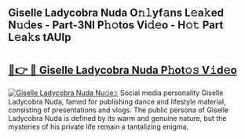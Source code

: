 ## Giselle Ladycobra Nuda O𝚗𝚕yf𝚊ns L𝚎a𝚔ed N𝚞𝚍es - Part-3Nl P𝚑𝚘tos Vi𝚍𝚎o - H𝚘𝚝 Part L𝚎a𝚔s tAUIp

# <h2><a href="http://kfat4t.oniu.top/?m=Giselle+Ladycobra+Nuda">🔗👉 🔴 Giselle Ladycobra Nuda P𝚑ot𝚘𝚜 V𝚒d𝚎o</a></h2>

[![Giselle Ladycobra Nuda Nu𝚍e𝚜](https://i.imgur.com/0qMVB7G.gif)](http://kfat4t.oniu.top/?m=Giselle+Ladycobra+Nuda)
Social media personality Giselle Ladycobra Nuda, famed for publishing dance and lifestyle material, consisting of presentations and vlogs. The public persona of Giselle Ladycobra Nuda is defined by its warm and genuine nature, but the mysteries of his private life remain a tantalizing enigma.  
